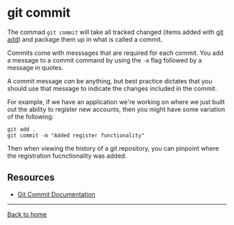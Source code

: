 # git commit

The commad `git commit` will take all tracked changed (items added with [git add](./ADD.md)) and package them up in what is called a commit.

Commits come with messsages that are required for each commit. You add a message to a commit command by using the `-m` flag followed by a message in quotes.

A commit message _can_ be anything, but best practice dictates that you should use that message to indicate the changes included in the commit.

For example, if we have an application we're working on where we just built out the ability to register new accounts, then you might have some variation of the following:

```
git add .
git commit -m "Added register functionality"
```

Then when viewing the history of a git repository, you can pinpoint where the registration fucnctionality was added.

## Resources

- [Git Commit Documentation](https://git-scm.com/docs/git-commit)

---

[Back to home](../README.md)
